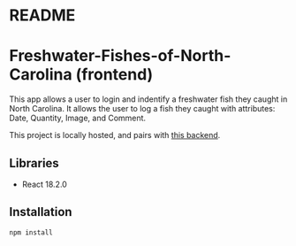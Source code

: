 # README
# Freshwater-Fishes-of-North-Carolina (frontend)

This app allows a user to login and indentify a freshwater fish they caught in North Carolina. It allows the user to log a fish they caught with attributes: Date, Quantity, Image, and Comment.

This project is locally hosted, and pairs with [this backend](https://github.com/coledprice/capstone).

## Libraries
<ul>
<li>React 18.2.0</li>
</ul>

## Installation
```
npm install
```
